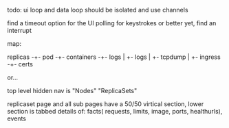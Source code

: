 todo: ui loop and data loop should be isolated and use channels

find a timeout option for the UI polling for keystrokes or better yet,
find an interrupt


map:

replicas -+- pod -+- containers -+- logs
          |       +- logs
          |       +- tcpdump
          |
          +- ingress -+- certs

or... 

top level hidden nav is "Nodes" "ReplicaSets"

replicaset page and all sub pages have a 50/50 virtical section, lower section
is tabbed details of: facts( requests, limits, image, ports, healthurls), events
